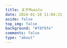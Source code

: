 ```yaml
---
title: 关于Muastu
date: 2024-01-10 11:04:21
aside: false
top_img: false
background: "#f8f9fe"
comments: false
type: "about"
---
```


